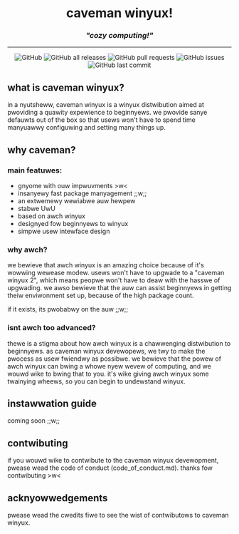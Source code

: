 # <div align="center"> caveman winyux! </div>
### <div align="center"> <em>"cozy computing!"</em> </div>
---

<div align="center">
<img alt="GitHub" src="https://img.shields.io/github/license/caernarferon/caveman-linux">
<img alt="GitHub all releases" src="https://img.shields.io/github/downloads/caernarferon/caveman-linux/total">
<img alt="GitHub pull requests" src="https://img.shields.io/github/issues-pr/caernarferon/caveman-linux">
<img alt="GitHub issues" src="https://img.shields.io/github/issues/caernarferon/caveman-linux">
<img alt="GitHub last commit" src="https://img.shields.io/github/last-commit/caernarferon/caveman-linux">
</div>

## what is caveman winyux?
in a nyutsheww, caveman winyux is a winyux distwibution aimed at pwoviding a quawity expewience to beginnyews. we pwovide sanye defauwts out of the box so that usews won't have to spend time manyuawwy configuwing and setting many things up. 

## why caveman?

### main featuwes: 
- gnyome with ouw impwuvments >w< 
- insanyewy fast package manyagement ;;w;; 
- an extwemewy wewiabwe auw hewpew 
- stabwe UwU 
- based on awch winyux
- designyed fow beginnyews to winyux
- simpwe usew intewface design

### why awch?
we bewieve that awch winyux is an amazing choice because of it's wowwing wewease modew. usews won't have to upgwade to a "caveman winyux 2", which means peopwe won't have to deaw with the hasswe of upgwading. we awso bewieve that the auw can assist beginnyews in getting theiw enviwonment set up, because of the high package count. 

if it exists, its pwobabwy on the auw ;;w;; 

### isnt awch too advanced?
thewe is a stigma about how awch winyux is a chawwenging distwibution to beginnyews. as caveman winyux devewopews, we twy to make the pwocess as usew fwiendwy as possibwe. we bewieve that the powew of awch winyux can bwing a whowe nyew wevew of computing, and we wouwd wike to bwing that to you. it's wike giving awch winyux some twainying wheews, so you can begin to undewstand winyux.

## instawwation guide
coming soon ;;w;; 

## contwibuting
if you wouwd wike to contwibute to the caveman winyux devewopment, pwease wead the code of conduct (code_of_conduct.md). thanks fow contwibuting >w< 

## acknyowwedgements 
pwease wead the cwedits fiwe to see the wist of contwibutows to caveman winyux. 
